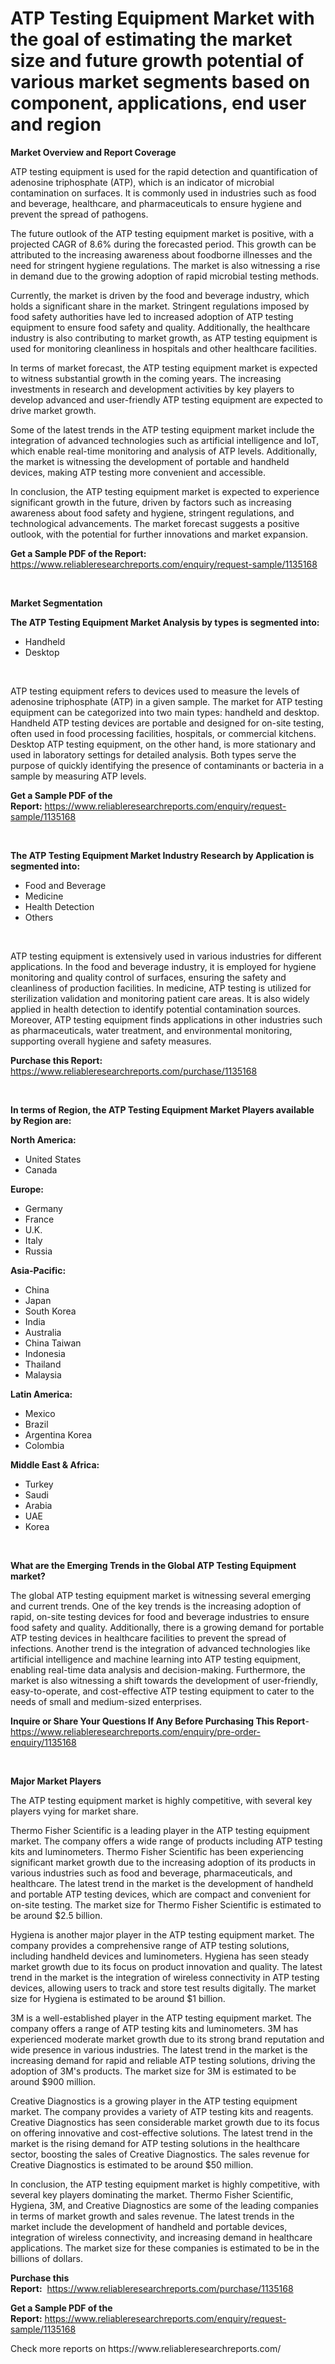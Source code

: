 <p><h1>ATP Testing Equipment Market with the goal of estimating the market size and future growth potential of various market segments based on component, applications, end user and region</h1></p><p><strong>Market Overview and Report Coverage</strong></p>
<p><p>ATP testing equipment is used for the rapid detection and quantification of adenosine triphosphate (ATP), which is an indicator of microbial contamination on surfaces. It is commonly used in industries such as food and beverage, healthcare, and pharmaceuticals to ensure hygiene and prevent the spread of pathogens.</p><p>The future outlook of the ATP testing equipment market is positive, with a projected CAGR of 8.6% during the forecasted period. This growth can be attributed to the increasing awareness about foodborne illnesses and the need for stringent hygiene regulations. The market is also witnessing a rise in demand due to the growing adoption of rapid microbial testing methods.</p><p>Currently, the market is driven by the food and beverage industry, which holds a significant share in the market. Stringent regulations imposed by food safety authorities have led to increased adoption of ATP testing equipment to ensure food safety and quality. Additionally, the healthcare industry is also contributing to market growth, as ATP testing equipment is used for monitoring cleanliness in hospitals and other healthcare facilities.</p><p>In terms of market forecast, the ATP testing equipment market is expected to witness substantial growth in the coming years. The increasing investments in research and development activities by key players to develop advanced and user-friendly ATP testing equipment are expected to drive market growth.</p><p>Some of the latest trends in the ATP testing equipment market include the integration of advanced technologies such as artificial intelligence and IoT, which enable real-time monitoring and analysis of ATP levels. Additionally, the market is witnessing the development of portable and handheld devices, making ATP testing more convenient and accessible.</p><p>In conclusion, the ATP testing equipment market is expected to experience significant growth in the future, driven by factors such as increasing awareness about food safety and hygiene, stringent regulations, and technological advancements. The market forecast suggests a positive outlook, with the potential for further innovations and market expansion.</p></p>
<p><strong>Get a Sample PDF of the Report:</strong> <a href="https://www.reliableresearchreports.com/enquiry/request-sample/1135168">https://www.reliableresearchreports.com/enquiry/request-sample/1135168</a></p>
<p>&nbsp;</p>
<p><strong>Market Segmentation</strong></p>
<p><strong>The ATP Testing Equipment Market Analysis by types is segmented into:</strong></p>
<p><ul><li>Handheld</li><li>Desktop</li></ul></p>
<p>&nbsp;</p>
<p><p>ATP testing equipment refers to devices used to measure the levels of adenosine triphosphate (ATP) in a given sample. The market for ATP testing equipment can be categorized into two main types: handheld and desktop. Handheld ATP testing devices are portable and designed for on-site testing, often used in food processing facilities, hospitals, or commercial kitchens. Desktop ATP testing equipment, on the other hand, is more stationary and used in laboratory settings for detailed analysis. Both types serve the purpose of quickly identifying the presence of contaminants or bacteria in a sample by measuring ATP levels.</p></p>
<p><strong>Get a Sample PDF of the Report:</strong>&nbsp;<a href="https://www.reliableresearchreports.com/enquiry/request-sample/1135168">https://www.reliableresearchreports.com/enquiry/request-sample/1135168</a></p>
<p>&nbsp;</p>
<p><strong>The ATP Testing Equipment Market Industry Research by Application is segmented into:</strong></p>
<p><ul><li>Food and Beverage</li><li>Medicine</li><li>Health Detection</li><li>Others</li></ul></p>
<p>&nbsp;</p>
<p><p>ATP testing equipment is extensively used in various industries for different applications. In the food and beverage industry, it is employed for hygiene monitoring and quality control of surfaces, ensuring the safety and cleanliness of production facilities. In medicine, ATP testing is utilized for sterilization validation and monitoring patient care areas. It is also widely applied in health detection to identify potential contamination sources. Moreover, ATP testing equipment finds applications in other industries such as pharmaceuticals, water treatment, and environmental monitoring, supporting overall hygiene and safety measures.</p></p>
<p><strong>Purchase this Report:</strong>&nbsp; <a href="https://www.reliableresearchreports.com/purchase/1135168">https://www.reliableresearchreports.com/purchase/1135168</a></p>
<p>&nbsp;</p>
<p><strong>In terms of Region, the ATP Testing Equipment Market Players available by Region are:</strong></p>
<p>
    <p> <strong> North America: </strong>
        <ul>
            <li>United States</li>
            <li>Canada</li>
        </ul>
        </p> 
    <p> <strong> Europe: </strong>
        <ul>
            <li>Germany</li>
            <li>France</li>
            <li>U.K.</li>
            <li>Italy</li>
            <li>Russia</li>
        </ul>
        </p> 
    <p> <strong> Asia-Pacific: </strong>
        <ul>
            <li>China</li>
            <li>Japan</li>
            <li>South Korea</li>
            <li>India</li>
            <li>Australia</li>
            <li>China Taiwan</li>
            <li>Indonesia</li>
            <li>Thailand</li>
            <li>Malaysia</li>
        </ul>
        </p> 
    <p> <strong> Latin America: </strong>
        <ul>
            <li>Mexico</li>
            <li>Brazil</li>
            <li>Argentina Korea</li>
            <li>Colombia</li>
        </ul>
        </p> 
    <p> <strong> Middle East & Africa: </strong>
        <ul>
            <li>Turkey</li>
            <li>Saudi</li>
            <li>Arabia</li>
            <li>UAE</li>
            <li>Korea</li>
        </ul>
    </p>
    </p>
<p>&nbsp;</p>
<p><strong>What are the Emerging Trends in the Global ATP Testing Equipment market?</strong></p>
<p><p>The global ATP testing equipment market is witnessing several emerging and current trends. One of the key trends is the increasing adoption of rapid, on-site testing devices for food and beverage industries to ensure food safety and quality. Additionally, there is a growing demand for portable ATP testing devices in healthcare facilities to prevent the spread of infections. Another trend is the integration of advanced technologies like artificial intelligence and machine learning into ATP testing equipment, enabling real-time data analysis and decision-making. Furthermore, the market is also witnessing a shift towards the development of user-friendly, easy-to-operate, and cost-effective ATP testing equipment to cater to the needs of small and medium-sized enterprises.</p></p>
<p><strong>Inquire or Share Your Questions If Any Before Purchasing This Report</strong>- <a href="https://www.reliableresearchreports.com/enquiry/pre-order-enquiry/1135168">https://www.reliableresearchreports.com/enquiry/pre-order-enquiry/1135168</a></p>
<p>&nbsp;</p>
<p><strong>Major Market Players</strong></p>
<p><p>The ATP testing equipment market is highly competitive, with several key players vying for market share. </p><p>Thermo Fisher Scientific is a leading player in the ATP testing equipment market. The company offers a wide range of products including ATP testing kits and luminometers. Thermo Fisher Scientific has been experiencing significant market growth due to the increasing adoption of its products in various industries such as food and beverage, pharmaceuticals, and healthcare. The latest trend in the market is the development of handheld and portable ATP testing devices, which are compact and convenient for on-site testing. The market size for Thermo Fisher Scientific is estimated to be around $2.5 billion.</p><p>Hygiena is another major player in the ATP testing equipment market. The company provides a comprehensive range of ATP testing solutions, including handheld devices and luminometers. Hygiena has seen steady market growth due to its focus on product innovation and quality. The latest trend in the market is the integration of wireless connectivity in ATP testing devices, allowing users to track and store test results digitally. The market size for Hygiena is estimated to be around $1 billion.</p><p>3M is a well-established player in the ATP testing equipment market. The company offers a range of ATP testing kits and luminometers. 3M has experienced moderate market growth due to its strong brand reputation and wide presence in various industries. The latest trend in the market is the increasing demand for rapid and reliable ATP testing solutions, driving the adoption of 3M's products. The market size for 3M is estimated to be around $900 million.</p><p>Creative Diagnostics is a growing player in the ATP testing equipment market. The company provides a variety of ATP testing kits and reagents. Creative Diagnostics has seen considerable market growth due to its focus on offering innovative and cost-effective solutions. The latest trend in the market is the rising demand for ATP testing solutions in the healthcare sector, boosting the sales of Creative Diagnostics. The sales revenue for Creative Diagnostics is estimated to be around $50 million.</p><p>In conclusion, the ATP testing equipment market is highly competitive, with several key players dominating the market. Thermo Fisher Scientific, Hygiena, 3M, and Creative Diagnostics are some of the leading companies in terms of market growth and sales revenue. The latest trends in the market include the development of handheld and portable devices, integration of wireless connectivity, and increasing demand in healthcare applications. The market size for these companies is estimated to be in the billions of dollars.</p></p>
<p><strong>Purchase this Report:</strong>&nbsp;&nbsp;<a href="https://www.reliableresearchreports.com/purchase/1135168">https://www.reliableresearchreports.com/purchase/1135168</a></p>
<p></p>
<p><strong>Get a Sample PDF of the Report:</strong>&nbsp;<a href="https://www.reliableresearchreports.com/enquiry/request-sample/1135168">https://www.reliableresearchreports.com/enquiry/request-sample/1135168</a></p>
<p>Check more reports on https://www.reliableresearchreports.com/</p>